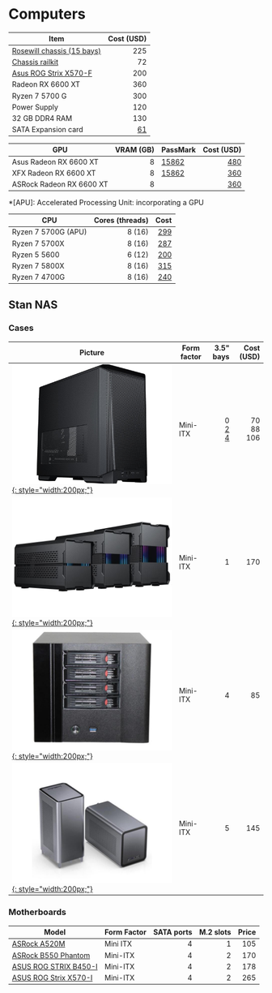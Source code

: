 # Computers



| Item                                                                                                 |                                                                           Cost (USD) |
| ---------------------------------------------------------------------------------------------------- | -----------------------------------------------------------------------------------: |
| [Rosewill chassis (15 bays)](https://www.newegg.com/rosewill-rsv-l4000u-black/p/N82E16811147327)     |                                                                                  225 |
| [Chassis railkit](https://www.amazon.com/Rosewill-RSV-R28LX-Bearing-Sliding-Rackmount/dp/B0795Y3QM3) |                                                                                   72 |
| [Asus ROG Strix X570-F](https://www.newegg.com/asus-rog-strix-x570-f-gaming/p/N82E16813119195)       |                                                                                  200 |
| Radeon RX 6600 XT                                                                                    |                                                                                  360 |
| Ryzen 7 5700 G                                                                                       |                                                                                  300 |
| Power Supply                                                                                         |                                                                                  120 |
| 32 GB DDR4 RAM                                                                                       |                                                                                  130 |
| SATA Expansion card                                                                                  | [61](https://www.amazon.com/SupaHub-Controller-Drives-Cables-Splitter/dp/B083WF95Q1) |

| GPU                      | VRAM (GB) | PassMark                                                                          |                                                                                                                                                            Cost (USD) |
| ------------------------ | --------: | --------------------------------------------------------------------------------- | --------------------------------------------------------------------------------------------------------------------------------------------------------------------: |
| Asus Radeon RX 6600 XT   |         8 | [15862](https://www.videocardbenchmark.net/gpu.php?gpu=Radeon+RX+6600+XT&id=4444) | [480](https://www.newegg.com/asus-radeon-rx-6600-xt-rog-strix-rx6600xt-o8g-gaming/p/N82E16814126527?Description=amd%20radeon&cm_re=amd_radeon-_-14-126-527-_-Product) |
| XFX Radeon RX 6600 XT    |         8 | [15862](https://www.videocardbenchmark.net/gpu.php?gpu=Radeon+RX+6600+XT&id=4444) |    [360](https://www.newegg.com/xfx-radeon-rx-6600-xt-rx-66xt8dfdq/p/N82E16814150861?Description=amd%20radeon&cm_re=amd_radeon-_-14-150-861-_-Product&quicklink=true) |
| ASRock Radeon RX 6600 XT |         8 |                                                                                   |             [360](https://www.newegg.com/asrock-radeon-rx-6600-xt-rx6600xt-cld-8g/p/N82E16814930063?Description=amd%20radeon&cm_re=amd_radeon-_-14-930-063-_-Product) |

*[APU]: Accelerated Processing Unit: incorporating a GPU

| CPU                 | Cores (threads) |                                                                                    Cost |
| ------------------- | --------------: | --------------------------------------------------------------------------------------: |
| Ryzen 7 5700G (APU) |          8 (16) | [299](https://www.newegg.com/amd-ryzen-7-5700g-ryzen-7-5000-g-series/p/N82E16819113682) |
| Ryzen 7 5700X       |          8 (16) |   [287](https://www.newegg.com/amd-ryzen-7-5700x-ryzen-7-5000-series/p/N82E16819113735) |
| Ryzen 5 5600        |          6 (12) |    [200](https://www.newegg.com/amd-ryzen-5-5600-ryzen-5-5000-series/p/N82E16819113736) |
| Ryzen 7 5800X       |          8 (16) |                       [315](https://www.newegg.com/amd-ryzen-7-5800x/p/N82E16819113665) |
| Ryzen 7 4700G       |          8 (16) |                 [240](https://www.newegg.com/amd-ryzen-7-4700g-4000-g/p/274-000M-001P6) |


## Stan NAS

### Cases

| Picture                                                                                                                                | Form factor |                                                                                                                                                                                                                                               3.5" bays |        Cost (USD) |
| -------------------------------------------------------------------------------------------------------------------------------------- | ----------- | ------------------------------------------------------------------------------------------------------------------------------------------------------------------------------------------------------------------------------------------------------: | ----------------: |
| [![](img/11-854-109-V01.jpg){: style="width:200px;"}](https://www.newegg.com/p/N82E16811854109)                                        | Mini-ITX    | 0<br/>[2](https://www.newegg.com/phanteks-ph-hddkt-03-stackable-3-5-hdd-bracket/p/N82E16817972005 "PH-HDDKT_03 HDD bracket")<br/>[4](https://www.newegg.com/phanteks-ph-hddkt-03-stackable-3-5-hdd-bracket/p/N82E16817972005 "PH-HDDKT_03 HDD bracket") | 70<br/>88<br/>106 |
| [![](img/11-854-113-V01.jpg){: style="width:200px;"}](https://www.newegg.com/black-phanteks-evolv-shift-xt-mini-itx/p/N82E16811854113) | Mini-ITX    |                                                                                                                                                                                                                                                       1 |               170 |
| [![](img/BD8BS2206120EKUDY9F.jpg){: style="width:200px;"}](https://www.newegg.com/p/2AM-05JD-00002)                                    | Mini-ITX    |                                                                                                                                                                                                                                                       4 |                85 |
| [![](img/AY3SS211013215A9.jpg){: style="width:200px;"}](https://www.newegg.com/jonsbo-nas-case-mini-itx/p/2AM-006A-00074)              | Mini-ITX    |                                                                                                                                                                                                                                                       5 |               145 |

### Motherboards

| Model                                                                                             | Form Factor | SATA ports | M.2 slots | Price |
| ------------------------------------------------------------------------------------------------- | ----------- | ---------: | --------: | ----: |
| [ASRock A520M](https://www.newegg.com/p/N82E16813157962)                                          | Mini ITX    |          4 |         1 |   105 |
| [ASRock B550 Phantom](https://www.newegg.com/asrock-b550-phantom-gaming-itx-ax/p/N82E16813157949) | Mini-ITX    |          4 |         2 |   170 |
| [ASUS ROG STRIX B450-I](https://www.newegg.com/asus-rog-strix-b450-i-gaming/p/N82E16813119143)    | Mini-ITX    |          4 |         2 |   178 |
| [ASUS ROG Strix X570-I](https://www.newegg.com/asus-rog-strix-x570-i-gaming/p/N82E16813119209)    | Mini-ITX    |          4 |         2 |   265 |